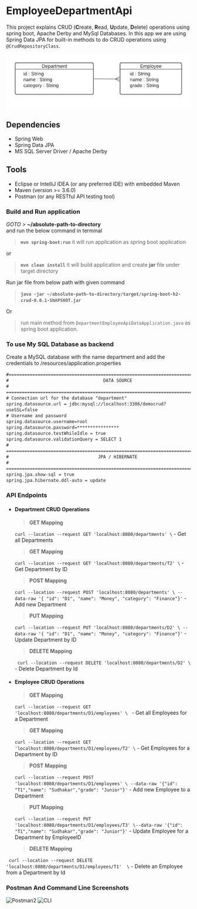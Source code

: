 # EmployeeDepartmentApi

This project explains CRUD (**C**reate, **R**ead, **U**pdate, **D**elete) operations using spring boot, Apache Derby and MySql Databases.
In this app we are using Spring Data JPA for built-in methods to do CRUD operations using `@CrudRepositoryClass`.     

![Table Relationship](https://github.com/namantuli18/EmployeeDepartmentApi/blob/master/img/data%20design.png)


## Dependencies 
- Spring Web
- Spring Data JPA 
- MS SQL Server Driver / Apache Derby

## Tools
- Eclipse or IntelliJ IDEA (or any preferred IDE) with embedded Maven
- Maven (version >= 3.6.0)
- Postman (or any RESTful API testing tool)

###  Build and Run application
_GOTO >_ **~/absolute-path-to-directory**  
and run the below command in terminal
> **```mvn spring-boot:run```** it will run application as spring boot application

or
> **```mvn clean install```** it will build application and create **jar** file under target directory 

Run jar file from below path with given command
> **```java -jar ~/absolute-path-to-directory/target/spring-boot-h2-crud-0.0.1-SNAPSHOT.jar```**

Or
> run main method from `DepartmentEmployeeApiDataApplication.java` as spring boot application.  

### To use My SQL Database as backend

Create a MySQL database with the name department and add the credentials to /resources/application.properties

```
#=============================================================================
#                                    DATA SOURCE
# =============================================================================
# Connection url for the database "department"
spring.datasource.url = jdbc:mysql://localhost:3306/democrud?useSSL=false
# Username and password
spring.datasource.username=root
spring.datasource.password=****************
spring.datasource.testWhileIdle = true
spring.datasource.validationQuery = SELECT 1
# ==========================================================================
#                                  JPA / HIBERNATE
# ==========================================================================
spring.jpa.show-sql = true
spring.jpa.hibernate.ddl-auto = update
```

### API Endpoints

- #### Department CRUD Operations
    > **GET Mapping** 
    
    ```curl --location --request GET 'localhost:8080/departments' \```  - Get all Departments
    
    > **GET Mapping**
    
    ```curl --location --request GET 'localhost:8080/departments/T2' \``` - Get Department by ID
       
    > **POST Mapping**  
    
    ```curl --location --request POST 'localhost:8080/departments' \ --data-raw '{ "id": "D1", "name": "Money", "category": "Finance"}'``` - Add new Department
    
    > **PUT Mapping**
    
    ```curl --location --request PUT 'localhost:8080/departments/D2' \ --data-raw '{ "id": "D1", "name": "Money", "category": "Finance"}'``` - Update Department by ID
    
    > **DELETE Mapping**
    
   ``` curl --location --request DELETE 'localhost:8080/departments/D2' \``` - Delete Department by Id
   
 -  #### Employee CRUD Operations
    > **GET Mapping** 
    
    ```curl --location --request GET 'localhost:8080/departments/D1/employees' \ ```  - Get all Employees for a Department
    
    > **GET Mapping**
    
    ```curl --location --request GET 'localhost:8080/departments/D1/employees/T2' \``` - Get Employees for a Department by ID
       
    > **POST Mapping**  
    
    ```curl --location --request POST 'localhost:8080/departments/D1/employees' \ --data-raw '{"id": "T1","name": "Sudhakar","grade": "Junior"}'``` - Add new Employee to a Department
    
    > **PUT Mapping**
    
    ```curl --location --request PUT 'localhost:8080/departments/D1/employees/T3' \--data-raw '{"id": "T1","name": "Sudhakar","grade": "Junior"}'``` - Update Employee for a Department by EmployeeID
    
    > **DELETE Mapping**
    
   ``` curl --location --request DELETE 'localhost:8080/departments/D1/employees/T1'  \``` - Delete an Employee from a Department by Id
   
### Postman And Command Line Screenshots

![Postman2](https://github.com/namantuli18/EmployeeDepartmentApi/blob/master/img/s1.png)
![CLI](https://github.com/namantuli18/EmployeeDepartmentApi/blob/master/img/s4.png)


